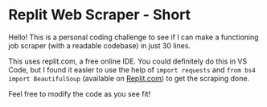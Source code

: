 # Replit Web Scraper - Short

Hello! This is a personal coding challenge to see if I can make a functioning job scraper (with a readable codebase) in just 30 lines.

This uses replit.com, a free online IDE. You could definitely do this in VS Code, but I found it easier to use the help of ```import requests``` and ```from bs4 import BeautifulSoup``` (available on [Replit.com](https://replit.com)) to get the scraping done.

Feel free to modify the code as you see fit!
